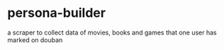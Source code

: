 # persona-builder
a scraper to collect data of movies, books and games that one user has marked on douban
